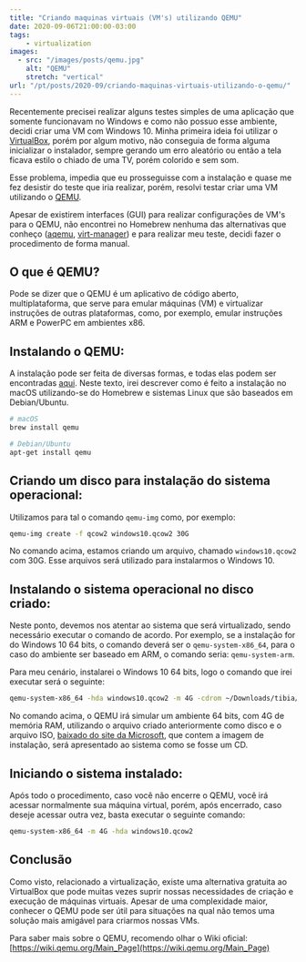 ```yaml
---
title: "Criando maquinas virtuais (VM's) utilizando QEMU"
date: 2020-09-06T21:00:00-03:00
tags:
    - virtualization
images: 
  - src: "/images/posts/qemu.jpg"
    alt: "QEMU"
    stretch: "vertical"
url: "/pt/posts/2020-09/criando-maquinas-virtuais-utilizando-o-qemu/"
---
```


Recentemente precisei realizar alguns testes simples de uma aplicação que somente funcionavam  no Windows e como não possuo esse ambiente, decidi criar uma VM com Windows 10. Minha primeira ideia foi utilizar o [VirtualBox](https://www.virtualbox.org/), porém por algum motivo, não conseguia de forma alguma inicializar o instalador, sempre gerando um erro aleatório ou então a tela ficava estilo o chiado de uma TV, porém colorido e sem som.

Esse problema, impedia que eu prosseguisse com a instalação e quase me fez desistir do teste que iria realizar, porém, resolvi testar criar uma VM utilizando o [QEMU](https://www.qemu.org/).

Apesar de existirem interfaces (GUI) para realizar configurações de VM's para o QEMU, não encontrei no Homebrew nenhuma das alternativas que conheço ([aqemu](https://github.com/tobimensch/aqemu), [virt-manager](https://virt-manager.org/)) e para realizar meu teste, decidi fazer o procedimento de forma manual.

## O que é QEMU?

Pode se dizer que o QEMU é um aplicativo de código aberto, multiplataforma, que serve para emular máquinas (VM) e virtualizar instruções de outras plataformas, como, por exemplo, emular instruções ARM e PowerPC em ambientes x86.

## Instalando o QEMU:

A instalação pode ser feita de diversas formas, e todas elas podem ser encontradas [aqui](https://www.qemu.org/download/). Neste texto, irei descrever como é feito a instalação no macOS utilizando-se do Homebrew e sistemas Linux que são baseados em Debian/Ubuntu.

```bash
# macOS
brew install qemu

# Debian/Ubuntu
apt-get install qemu
```

## Criando um disco para instalação do sistema operacional:

Utilizamos para tal o comando `qemu-img` como, por exemplo:

```bash
qemu-img create -f qcow2 windows10.qcow2 30G
```

No comando acima, estamos criando um arquivo, chamado `windows10.qcow2` com 30G. Esse arquivos será utilizado para instalarmos o Windows 10.

## Instalando o sistema operacional no disco criado:

Neste ponto, devemos nos atentar ao sistema que será virtualizado, sendo necessário executar o comando de acordo. Por exemplo, se a instalação for do Windows 10 64 bits, o comando deverá ser o `qemu-system-x86_64`, para o caso do ambiente ser baseado em ARM, o comando seria: `qemu-system-arm`.

Para meu cenário, instalarei o Windows 10 64 bits, logo o comando que irei executar será o seguinte:

```bash
qemu-system-x86_64 -hda windows10.qcow2 -m 4G -cdrom ~/Downloads/tibia/Win10_2004_EnglishInternational_x64.iso -boot c
```

No comando acima, o QEMU irá simular um ambiente 64 bits, com 4G de memória RAM, utilizando o arquivo criado anteriormente como disco e o arquivo ISO, [baixado do site da Microsoft](https://www.microsoft.com/pt-br/software-download/windows10ISO), que contem a imagem de instalação, será apresentado ao sistema como se fosse um CD.

## Iniciando o sistema instalado:

Após todo o procedimento, caso você não encerre o QEMU, você irá acessar normalmente sua máquina virtual, porém, após encerrado, caso deseje acessar outra vez, basta executar o seguinte comando:

```bash
qemu-system-x86_64 -m 4G -hda windows10.qcow2
```

## Conclusão

Como visto, relacionado a virtualização, existe uma alternativa gratuita ao VirtualBox que pode muitas vezes suprir nossas necessidades de criação e execução de máquinas virtuais. Apesar de uma complexidade maior, conhecer o QEMU pode ser útil para situações na qual não temos uma solução mais amigável para criarmos nossas VMs.

Para saber mais sobre o QEMU, recomendo olhar o Wiki oficial: [https://wiki.qemu.org/Main_Page](https://wiki.qemu.org/Main_Page)
